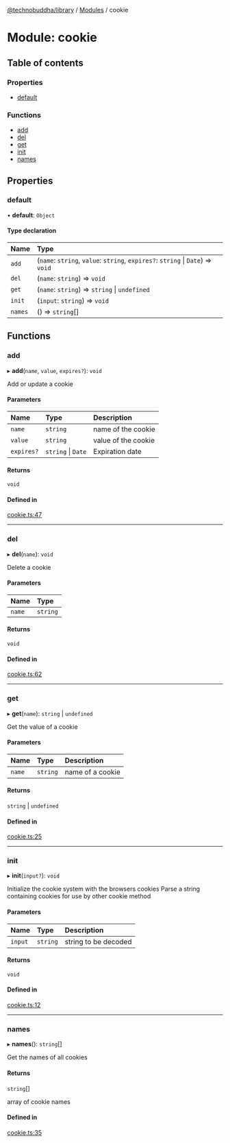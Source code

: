 [@technobuddha/library](../../README.md) / [Modules](../Modules.md) / cookie

# Module: cookie

## Table of contents

### Properties

- [default](cookie.md#default)

### Functions

- [add](cookie.md#add)
- [del](cookie.md#del)
- [get](cookie.md#get)
- [init](cookie.md#init)
- [names](cookie.md#names)

## Properties

### default

• **default**: `Object`

#### Type declaration

| Name | Type |
| :------ | :------ |
| `add` | (`name`: `string`, `value`: `string`, `expires?`: `string` \| `Date`) => `void` |
| `del` | (`name`: `string`) => `void` |
| `get` | (`name`: `string`) => `string` \| `undefined` |
| `init` | (`input`: `string`) => `void` |
| `names` | () => `string`[] |

## Functions

### add

▸ **add**(`name`, `value`, `expires?`): `void`

Add or update a cookie

#### Parameters

| Name | Type | Description |
| :------ | :------ | :------ |
| `name` | `string` | name of the cookie |
| `value` | `string` | value of the cookie |
| `expires?` | `string` \| `Date` | Expiration date |

#### Returns

`void`

#### Defined in

[cookie.ts:47](../../src/cookie.ts#L47)

___

### del

▸ **del**(`name`): `void`

Delete a cookie

#### Parameters

| Name | Type |
| :------ | :------ |
| `name` | `string` |

#### Returns

`void`

#### Defined in

[cookie.ts:62](../../src/cookie.ts#L62)

___

### get

▸ **get**(`name`): `string` \| `undefined`

Get the value of a cookie

#### Parameters

| Name | Type | Description |
| :------ | :------ | :------ |
| `name` | `string` | name of a cookie |

#### Returns

`string` \| `undefined`

#### Defined in

[cookie.ts:25](../../src/cookie.ts#L25)

___

### init

▸ **init**(`input?`): `void`

Initialize the cookie system with the browsers cookies
Parse a string containing cookies for use by other cookie method

#### Parameters

| Name | Type | Description |
| :------ | :------ | :------ |
| `input` | `string` | string to be decoded |

#### Returns

`void`

#### Defined in

[cookie.ts:12](../../src/cookie.ts#L12)

___

### names

▸ **names**(): `string`[]

Get the names of all cookies

#### Returns

`string`[]

array of cookie names

#### Defined in

[cookie.ts:35](../../src/cookie.ts#L35)
